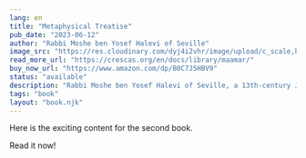 ```yaml
---
lang: en
title: "Metaphysical Treatise"
pub_date: "2023-06-12"
author: "Rabbi Moshe ben Yosef Halevi of Seville"
image_src: "https://res.cloudinary.com/dyj4i2vhr/image/upload/c_scale,h_1000/v1691748441/IMG20230811125752_k0fjxr.jpg"
read_more_url: "https://crescas.org/en/docs/library/maamar/"
buy_now_url: "https://www.amazon.com/dp/B0C7J5HBV9"
status: "available"
description: "Rabbi Moshe ben Yosef Halevi of Seville, a 13th-century Jewish philosopher, was an authority in metaphysics, geometry, and music theory. In his <em>Metaphysical Treatise</em>, he explores the question of the identity of the Prime Mover, a crucial issue in medieval philosophy."
tags: "book"
layout: "book.njk"
---
```


Here is the exciting content for the second book.

Read it now!